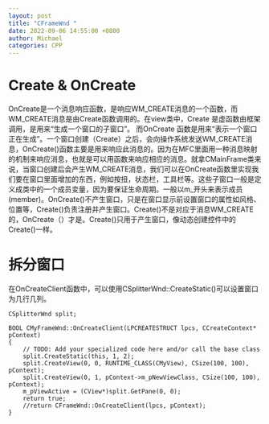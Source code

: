 ```yaml
---
layout: post
title: "CFrameWnd "
date: 2022-09-06 14:55:00 +0800
author: Michael
categories: CPP
---
```


# Create & OnCreate
OnCreate是一个消息响应函数，是响应WM_CREATE消息的一个函数，而WM_CREATE消息是由Create函数调用的。在view类中，Create 是虚函数由框架调用，是用来“生成一个窗口的子窗口”。 而OnCreate 函数是用来“表示一个窗口正在生成”。一个窗口创建（Create）之后，会向操作系统发送WM_CREATE消息，OnCreate()函数主要是用来响应此消息的。因为在MFC里面用一种消息映射的机制来响应消息，也就是可以用函数来响应相应的消息。就拿CMainFrame类来说，当窗口创建后会产生WM_CREATE消息，我们可以在OnCreate函数里实现我们要在窗口里面增加的东西，例如按扭，状态栏，工具栏等。这些子窗口一般是定义成类中的一个成员变量，因为要保证生命周期。一般以m_开头来表示成员(member)。OnCreate()不产生窗口，只是在窗口显示前设置窗口的属性如风格、位置等，Create()负责注册并产生窗口。Create()不是对应于消息WM_CREATE的，OnCreate（）才是。Create()只用于产生窗口，像动态创建控件中的Create()一样。

# 拆分窗口
在OnCreateClient函数中，可以使用CSplitterWnd::CreateStatic()可以设置窗口为几行几列。

	CSplitterWnd split;

	BOOL CMyFrameWnd::OnCreateClient(LPCREATESTRUCT lpcs, CCreateContext* pContext)
	{
		// TODO: Add your specialized code here and/or call the base class
		split.CreateStatic(this, 1, 2);
		split.CreateView(0, 0, RUNTIME_CLASS(CMyView), CSize(100, 100), pContext);
		split.CreateView(0, 1, pContext->m_pNewViewClass, CSize(100, 100), pContext);
		m_pViewActive = (CView*)split.GetPane(0, 0);
		return true;
		//return CFrameWnd::OnCreateClient(lpcs, pContext);
	}